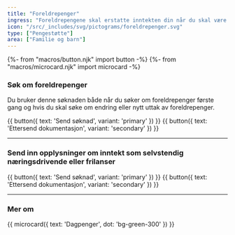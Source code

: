 ```yaml
---
title: "Foreldrepenger"
ingress: "Foreldrepengene skal erstatte inntekten din når du skal være hjemme med barnet i forbindelse med fødsel eller adopsjon."
icon: "/src/_includes/svg/pictograms/foreldrepenger.svg"
type: ["Pengestøtte"]
area: ["Familie og barn"]
---
```



{%- from "macros/button.njk" import button -%}
{%- from "macros/microcard.njk" import microcard -%}

### Søk om foreldrepenger

Du bruker denne søknaden både når du søker om foreldrepenger første gang og hvis du skal søke om endring eller nytt uttak av foreldrepenger.

<div class="grid gap-1.5 sm:flex mt-4">
{{ button({ text: 'Send søknad', variant: 'primary' }) }}
{{ button({ text: 'Ettersend dokumentasjon', variant: 'secondary' }) }}
</div>

<hr class="my-8 border-deepblue-100" />

### Send inn opplysninger om inntekt som selvstendig næringsdrivende eller frilanser

<div class="grid gap-1.5 sm:flex mt-4">
{{ button({ text: 'Send søknad', variant: 'primary' }) }}
{{ button({ text: 'Ettersend dokumentasjon', variant: 'secondary' }) }}
</div>

<hr class="my-8 border-deepblue-100" />

### Mer om

<div class="flex gap-1.5">
{{ microcard({ text: 'Dagpenger', dot: 'bg-green-300' }) }}
</div>
